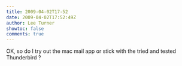 ```yaml
---
title: 2009-04-02T17-52
date: 2009-04-02T17:52:49Z
author: Lee Turner
showtoc: false
comments: true
---
```


OK, so do I try out the mac mail app or stick with the tried and tested Thunderbird ?

